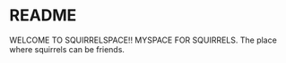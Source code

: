 # README

WELCOME TO SQUIRRELSPACE!! MYSPACE FOR SQUIRRELS. 
The place where squirrels can be friends. 
